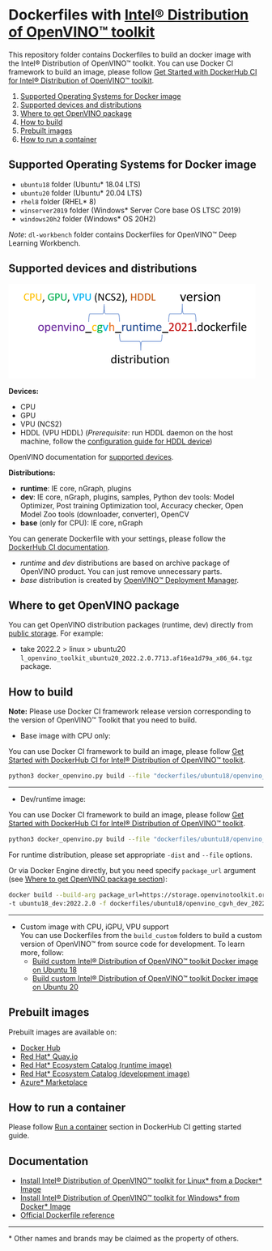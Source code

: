 # Dockerfiles with [Intel® Distribution of OpenVINO™ toolkit](https://github.com/openvinotoolkit/openvino)

This repository folder contains Dockerfiles to build an docker image with the Intel® Distribution of OpenVINO™ toolkit.
You can use Docker CI framework to build an image, please follow [Get Started with DockerHub CI for Intel® Distribution of OpenVINO™ toolkit](../get-started.md).

1. [Supported Operating Systems for Docker image](#supported-operating-systems-for-docker-image)  
2. [Supported devices and distributions](#supported-devices-and-distributions)  
3. [Where to get OpenVINO package](#where-to-get-openvino-package)
4. [How to build](#how-to-build)  
5. [Prebuilt images](#prebuilt-images)  
6. [How to run a container](#how-to-run-a-container)  

## Supported Operating Systems for Docker image

 - `ubuntu18` folder (Ubuntu* 18.04 LTS)
 - `ubuntu20` folder (Ubuntu* 20.04 LTS)
 - `rhel8` folder (RHEL* 8)
 - `winserver2019` folder (Windows* Server Core base OS LTSC 2019)
 - `windows20h2` folder (Windows* OS 20H2)

*Note*: `dl-workbench` folder contains Dockerfiles for OpenVINO™ Deep Learning Workbench.

## Supported devices and distributions

![OpenVINO Dockerfile Name](../docs/img/dockerfile_name.png)

 **Devices:**
 - CPU
 - GPU
 - VPU (NCS2)
 - HDDL (VPU HDDL) (_Prerequisite_: run HDDL daemon on the host machine, follow the [configuration guide for HDDL device](../install_guide_vpu_hddl.md))

 OpenVINO documentation for [supported devices](https://docs.openvino.ai/latest/openvino_docs_IE_DG_supported_plugins_Supported_Devices.html).

 **Distributions:**

 - **runtime**: IE core, nGraph, plugins
 - **dev**: IE core, nGraph, plugins, samples, Python dev tools: Model Optimizer, Post training Optimization tool, Accuracy checker, Open Model Zoo tools (downloader, converter), OpenCV
 - **base** (only for CPU): IE core, nGraph

You can generate Dockerfile with your settings, please follow the [DockerHub CI documentation](../get-started.md).
 * _runtime_ and _dev_ distributions are based on archive package of OpenVINO product. You can just remove unnecessary parts.
 * _base_ distribution is created by [OpenVINO™ Deployment Manager](https://docs.openvino.ai/latest/openvino_docs_install_guides_deployment_manager_tool.html).

## Where to get OpenVINO package

You can get OpenVINO distribution packages (runtime, dev) directly from [public storage](https://storage.openvinotoolkit.org/repositories/openvino/packages/).
For example: 
* take 2022.2 > linux > ubuntu20 `l_openvino_toolkit_ubuntu20_2022.2.0.7713.af16ea1d79a_x86_64.tgz` package.

## How to build

**Note:** Please use Docker CI framework release version corresponding to the version of OpenVINO™ Toolkit that you need to build.

* Base image with CPU only:

You can use Docker CI framework to build an image, please follow [Get Started with DockerHub CI for Intel® Distribution of OpenVINO™ toolkit](../get-started.md).

```bash
python3 docker_openvino.py build --file "dockerfiles/ubuntu18/openvino_c_base_2022.2.0.dockerfile" -os ubuntu18 -dist base -p 2022.2.0
```

----------------

* Dev/runtime image:

You can use Docker CI framework to build an image, please follow [Get Started with DockerHub CI for Intel® Distribution of OpenVINO™ toolkit](../get-started.md).

```bash
python3 docker_openvino.py build --file "dockerfiles/ubuntu18/openvino_cgvh_dev_2022.2.0.dockerfile" -os ubuntu18 -dist dev -p 2022.2.0
```
For runtime distribution, please set appropriate `-dist` and `--file` options.

Or via Docker Engine directly, but you need specify `package_url` argument (see [Where to get OpenVINO package section](#where-to-get-openvino-package)):
```bash
docker build --build-arg package_url=https://storage.openvinotoolkit.org/repositories/openvino/packages/2022.2/linux/l_openvino_toolkit_ubuntu18_2022.2.0.7713.af16ea1d79a_x86_64.tgz \
-t ubuntu18_dev:2022.2.0 -f dockerfiles/ubuntu18/openvino_cgvh_dev_2022.2.0.dockerfile .
```
----------------

* Custom image with CPU, iGPU, VPU support  
You can use Dockerfiles from the `build_custom` folders to build a custom version of OpenVINO™ from source code for development. To learn more, follow:
  * [Build custom Intel® Distribution of OpenVINO™ toolkit Docker image on Ubuntu 18](ubuntu18/build_custom/README.md)
  * [Build custom Intel® Distribution of OpenVINO™ toolkit Docker image on Ubuntu 20](ubuntu20/build_custom/README.md)

## Prebuilt images

Prebuilt images are available on: 
- [Docker Hub](https://hub.docker.com/u/openvino)
- [Red Hat* Quay.io](https://quay.io/organization/openvino)
- [Red Hat* Ecosystem Catalog (runtime image)](https://catalog.redhat.com/software/containers/intel/openvino-runtime/606ff4d7ecb5241699188fb3)
- [Red Hat* Ecosystem Catalog (development image)](https://catalog.redhat.com/software/containers/intel/openvino-dev/613a450dc9bc35f21dc4a1f7)
- [Azure* Marketplace](https://azuremarketplace.microsoft.com/en-us/marketplace/apps/intel_corporation.openvino)


## How to run a container

Please follow [Run a container](../get-started.md#run-a-container) section in DockerHub CI getting started guide.

## Documentation

* [Install Intel® Distribution of OpenVINO™ toolkit for Linux* from a Docker* Image](https://docs.openvino.ai/latest/openvino_docs_install_guides_installing_openvino_docker_linux.html)
* [Install Intel® Distribution of OpenVINO™ toolkit for Windows* from Docker* Image](https://docs.openvino.ai/latest/openvino_docs_install_guides_installing_openvino_docker_windows.html)
* [Official Dockerfile reference](https://docs.docker.com/engine/reference/builder/)

---
\* Other names and brands may be claimed as the property of others.
